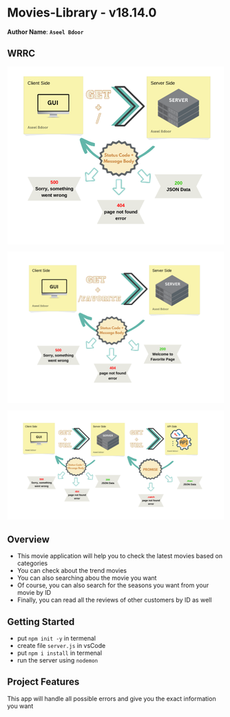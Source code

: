 # Movies-Library - v18.14.0

**Author Name**: **`Aseel Bdoor`**

## WRRC
![WRRC1](./image/wrrc1.png)

![WRRC2](./image/wrrc2.png)

![WRRC3](./image/wrrc3.png)

## Overview
- This movie application will help you to check the latest movies based on categories
- You can check about the trend movies 
- You can also searching abou the movie you want
- Of course, you can also search for the seasons you want from your movie by ID
- Finally, you can read all the reviews of other customers by ID as well
## Getting Started
<!-- What are the steps that a user must take in order to build this app on their own machine and get it running? -->
- put `npm init -y` in termenal
- create file `server.js` in vsCode
- put `npm i install` in termenal
- run the server using `nodemon`

## Project Features
<!-- What are the features included in you app -->
This app will handle all possible errors and give you the exact information you want